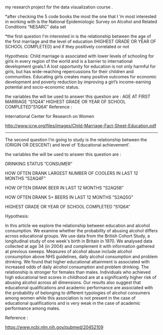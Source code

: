 my research project  for the data visualization course .


*after checking the 5 code books the most the one that I ’m most interested in  working with is the National Epidemiologic Survey on Alcohol and Related  Conditions “NESARC” data set

*the first question I'm interested in is the relationship between  the age of the first   marriage and the level of education (HIGHEST GRADE OR YEAR OF  SCHOOL COMPLETED) and if they positively correlated or not



Hypothesis:
Child marriage is associated with lower levels of schooling for girls in every region of the world and is a barrier to international development goals.1 A lost opportunity for education is not only harmful for girls, but has wide-reaching repercussions for their children and communities. Educating girls creates many positive outcomes for economic development and poverty reduction by improving a girl’s income-earning potential and socio-economic status.

the variables the will be used to answer this question are :
AGE AT FIRST MARRIAGE “S1Q4A”
HIGHEST GRADE OR YEAR OF SCHOOL COMPLETED”S1Q6A”
Reference :

International Center for Research on Women

http://www.icrw.org/files/images/Child-Marriage-Fact-Sheet-Education.pdf

------------------------------------------------------------------------------------------

The second question I’m going to study is the relationship between the (ORIGIN OR DESCENT) and level of ‘Educational achievement’.

the variables the will be used to answer this question are :

DRINKING STATUS ”CONSUMER”

HOW OFTEN DRANK LARGEST NUMBER OF COOLERS IN LAST 12 MONTHS “S2AQ4F”

HOW OFTEN DRANK BEER IN LAST 12 MONTHS ”S2AQ5B”

HOW OFTEN DRANK 5+ BEERS IN LAST 12 MONTHS ”S2AQ5G”

HIGHEST GRADE OR YEAR OF SCHOOL COMPLETED “S1Q6A”

Hypothesis:

In this article we explore the relationship between education and alcohol consumption. We examine whether the probability of abusing alcohol differs across educational groups. We use data from the British Cohort Study, a longitudinal study of one week's birth in Britain in 1970. We analysed data collected at age 34 (in 2004) and complement it with information gathered at previous sweeps. Measures of alcohol abuse include alcohol consumption above NHS guidelines, daily alcohol consumption and problem drinking. We found that higher educational attainment is associated with increased odds of daily alcohol consumption and problem drinking. The relationship is stronger for females than males. Individuals who achieved high educational test scores in childhood are at a significantly higher risk of abusing alcohol across all dimensions. Our results also suggest that educational qualifications and academic performance are associated with the probability of belonging to different typologies of alcohol consumers among women while this association is not present in the case of educational qualifications and is very weak in the case of academic performance among males.

Reference :

https://www.ncbi.nlm.nih.gov/pubmed/20452109
